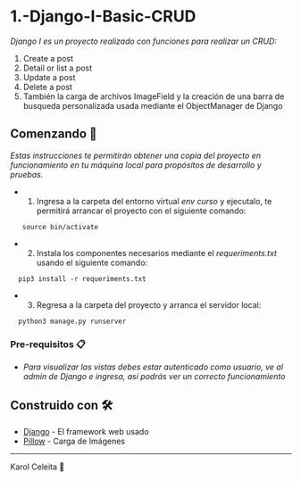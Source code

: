# 1.-Django-I-Basic-CRUD
_Django I es un proyecto realizado con funciones para realizar un CRUD:_
1. Create a post
2. Detail or list a post
3. Update a post
4. Delete a post
5. También la carga de archivos ImageField y la creación de una barra de busqueda personalizada usada mediante el ObjectManager de Django


## Comenzando 🚀

_Estas instrucciones te permitirán obtener una copia del proyecto en funcionamiento en tu máquina local para propósitos de desarrollo y pruebas._
- 1. Ingresa a la carpeta del entorno virtual _env curso_ y ejecutalo, te permitirá arrancar el proyecto con el siguiente comando: 
```
   source bin/activate
```
- 2. Instala los componentes necesarios mediante el _requeriments.txt_ usando el siguiente comando:

 ```
   pip3 install -r requeriments.txt
 ```

- 3. Regresa a la carpeta del proyecto y arranca el servidor local:
```
  python3 manage.py runserver
```


### Pre-requisitos 📋

- _Para visualizar las vistas debes estar autenticado como usuario, ve al admin de Django e ingresa, así podrás ver un correcto funcionamiento_


## Construido con 🛠️

* [Django](https://www.djangoproject.com/start/) - El framework web usado
* [Pillow](https://pillow.readthedocs.io/en/stable/) - Carga de Imágenes





---
Karol Celeita 📌

